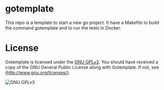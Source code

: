 # gotemplate
This repo is a template to start a new go project. It have a Makefile to build the command gotemplate and to run the tests in Docker.

# License
Gotemplate is licensed under the [GNU GPLv3](https://www.gnu.org/licenses/gpl.html). You should have received a copy of the GNU General Public License along with Gotemplate. If not, see (http://www.gnu.org/licenses/).

![GNU GPLv3](https://www.gnu.org/graphics/gplv3-127x51.png)
